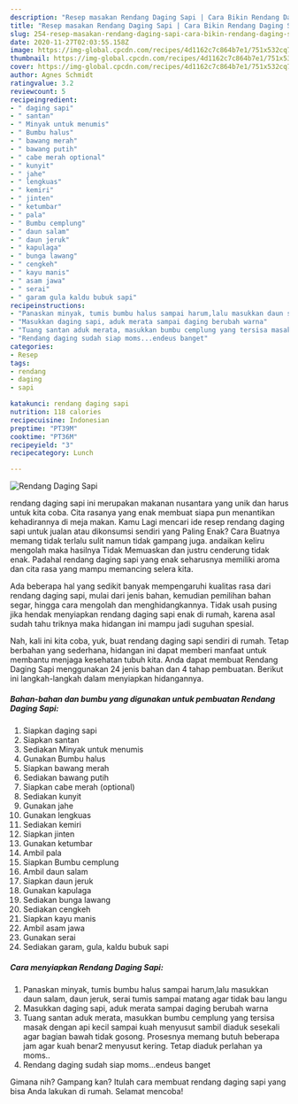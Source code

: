 ```yaml
---
description: "Resep masakan Rendang Daging Sapi | Cara Bikin Rendang Daging Sapi Yang Sempurna"
title: "Resep masakan Rendang Daging Sapi | Cara Bikin Rendang Daging Sapi Yang Sempurna"
slug: 254-resep-masakan-rendang-daging-sapi-cara-bikin-rendang-daging-sapi-yang-sempurna
date: 2020-11-27T02:03:55.158Z
image: https://img-global.cpcdn.com/recipes/4d1162c7c864b7e1/751x532cq70/rendang-daging-sapi-foto-resep-utama.jpg
thumbnail: https://img-global.cpcdn.com/recipes/4d1162c7c864b7e1/751x532cq70/rendang-daging-sapi-foto-resep-utama.jpg
cover: https://img-global.cpcdn.com/recipes/4d1162c7c864b7e1/751x532cq70/rendang-daging-sapi-foto-resep-utama.jpg
author: Agnes Schmidt
ratingvalue: 3.2
reviewcount: 5
recipeingredient:
- " daging sapi"
- " santan"
- " Minyak untuk menumis"
- " Bumbu halus"
- " bawang merah"
- " bawang putih"
- " cabe merah optional"
- " kunyit"
- " jahe"
- " lengkuas"
- " kemiri"
- " jinten"
- " ketumbar"
- " pala"
- " Bumbu cemplung"
- " daun salam"
- " daun jeruk"
- " kapulaga"
- " bunga lawang"
- " cengkeh"
- " kayu manis"
- " asam jawa"
- " serai"
- " garam gula kaldu bubuk sapi"
recipeinstructions:
- "Panaskan minyak, tumis bumbu halus sampai harum,lalu masukkan daun salam, daun jeruk, serai tumis sampai matang agar tidak bau langu"
- "Masukkan daging sapi, aduk merata sampai daging berubah warna"
- "Tuang santan aduk merata, masukkan bumbu cemplung yang tersisa masak dengan api kecil sampai kuah menyusut sambil diaduk sesekali agar bagian bawah tidak gosong. Prosesnya memang butuh beberapa jam agar kuah benar2 menyusut kering. Tetap diaduk perlahan ya moms.."
- "Rendang daging sudah siap moms...endeus banget"
categories:
- Resep
tags:
- rendang
- daging
- sapi

katakunci: rendang daging sapi 
nutrition: 118 calories
recipecuisine: Indonesian
preptime: "PT39M"
cooktime: "PT36M"
recipeyield: "3"
recipecategory: Lunch

---
```



![Rendang Daging Sapi](https://img-global.cpcdn.com/recipes/4d1162c7c864b7e1/751x532cq70/rendang-daging-sapi-foto-resep-utama.jpg)


rendang daging sapi ini merupakan makanan nusantara yang unik dan harus untuk kita coba. Cita rasanya yang enak membuat siapa pun menantikan kehadirannya di meja makan.
Kamu Lagi mencari ide resep rendang daging sapi untuk jualan atau dikonsumsi sendiri yang Paling Enak? Cara Buatnya memang tidak terlalu sulit namun tidak gampang juga. andaikan keliru mengolah maka hasilnya Tidak Memuaskan dan justru cenderung tidak enak. Padahal rendang daging sapi yang enak seharusnya memiliki aroma dan cita rasa yang mampu memancing selera kita.

Ada beberapa hal yang sedikit banyak mempengaruhi kualitas rasa dari rendang daging sapi, mulai dari jenis bahan, kemudian pemilihan bahan segar, hingga cara mengolah dan menghidangkannya. Tidak usah pusing jika hendak menyiapkan rendang daging sapi enak di rumah, karena asal sudah tahu triknya maka hidangan ini mampu jadi suguhan spesial.




Nah, kali ini kita coba, yuk, buat rendang daging sapi sendiri di rumah. Tetap berbahan yang sederhana, hidangan ini dapat memberi manfaat untuk membantu menjaga kesehatan tubuh kita. Anda dapat membuat Rendang Daging Sapi menggunakan 24 jenis bahan dan 4 tahap pembuatan. Berikut ini langkah-langkah dalam menyiapkan hidangannya.

<!--inarticleads1-->

##### Bahan-bahan dan bumbu yang digunakan untuk pembuatan Rendang Daging Sapi:

1. Siapkan  daging sapi
1. Siapkan  santan
1. Sediakan  Minyak untuk menumis
1. Gunakan  Bumbu halus
1. Siapkan  bawang merah
1. Sediakan  bawang putih
1. Siapkan  cabe merah (optional)
1. Sediakan  kunyit
1. Gunakan  jahe
1. Gunakan  lengkuas
1. Sediakan  kemiri
1. Siapkan  jinten
1. Gunakan  ketumbar
1. Ambil  pala
1. Siapkan  Bumbu cemplung
1. Ambil  daun salam
1. Siapkan  daun jeruk
1. Gunakan  kapulaga
1. Sediakan  bunga lawang
1. Sediakan  cengkeh
1. Siapkan  kayu manis
1. Ambil  asam jawa
1. Gunakan  serai
1. Sediakan  garam, gula, kaldu bubuk sapi




<!--inarticleads2-->

##### Cara menyiapkan Rendang Daging Sapi:

1. Panaskan minyak, tumis bumbu halus sampai harum,lalu masukkan daun salam, daun jeruk, serai tumis sampai matang agar tidak bau langu
1. Masukkan daging sapi, aduk merata sampai daging berubah warna
1. Tuang santan aduk merata, masukkan bumbu cemplung yang tersisa masak dengan api kecil sampai kuah menyusut sambil diaduk sesekali agar bagian bawah tidak gosong. Prosesnya memang butuh beberapa jam agar kuah benar2 menyusut kering. Tetap diaduk perlahan ya moms..
1. Rendang daging sudah siap moms...endeus banget




Gimana nih? Gampang kan? Itulah cara membuat rendang daging sapi yang bisa Anda lakukan di rumah. Selamat mencoba!

